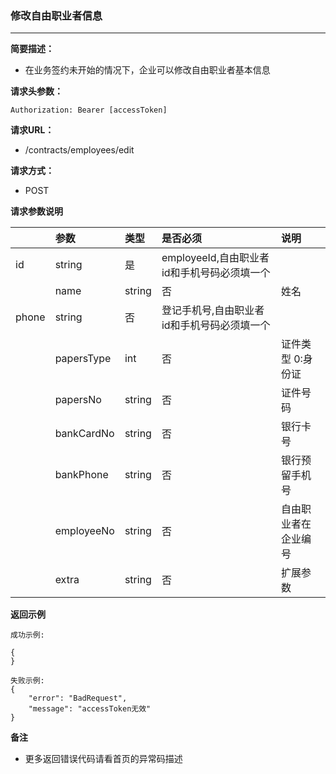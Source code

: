 ### 修改自由职业者信息

---

**简要描述：**

* 在业务签约未开始的情况下，企业可以修改自由职业者基本信息

**请求头参数：**

```
Authorization: Bearer [accessToken]
```

**请求URL：**

* /contracts/employees/edit

**请求方式：**

* POST 

**请求参数说明**

|  | 参数 | 类型 | 是否必须 | 说明 |
| :--- | :--- | :--- | :--- | :--- |
| id | string | 是 | employeeId,自由职业者id和手机号码必须填一个 |   |
|  | name | string | 否 | 姓名 |
| phone | string | 否 | 登记手机号,自由职业者id和手机号码必须填一个 |   |
|  | papersType | int | 否 | 证件类型 0:身份证 |
|  | papersNo | string | 否 | 证件号码 |
|  | bankCardNo | string | 否 | 银行卡号 |
|  | bankPhone | string | 否 | 银行预留手机号 |
|  | employeeNo | string | 否 | 自由职业者在企业编号 |
|  | extra | string | 否 | 扩展参数 |

**返回示例**

```
成功示例:

{
}

失败示例:
{
    "error": "BadRequest",
    "message": "accessToken无效"
}
```

**备注**

* 更多返回错误代码请看首页的异常码描述



